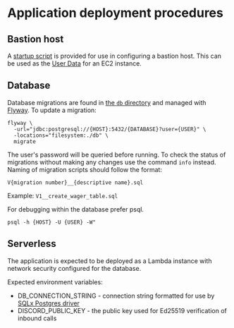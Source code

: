 # Application deployment procedures

## Bastion host
A [startup script](bastion_install.sh) is provided for use in configuring a bastion host. This can be used as the 
[User Data](https://docs.aws.amazon.com/AWSEC2/latest/UserGuide/user-data.html?icmpid=docs_ec2_console) 
for an EC2 instance.

## Database

Database migrations are found in [the `db` directory](../db) and managed with [Flyway](https://flywaydb.org/).
To update a migration:
```shell
flyway \
  -url="jdbc:postgresql://{HOST}:5432/{DATABASE}?user={USER}" \
  -locations="filesystem:./db" \
  migrate
```
The user's password will be queried before running.
To check the status of migrations without making any changes use the command `info` instead.
Naming of migration scripts should follow the format:

`V{migration number}__{descriptive name}.sql`

Example: `V1__create_wager_table.sql`

For debugging within the database prefer psql.
```shell
psql -h {HOST} -U {USER} -W"
```

## Serverless
The application is expected to be deployed as a Lambda instance with network security configured for the database.

Expected environment variables:
- DB_CONNECTION_STRING - connection string formatted for use by [SQLx Postgres driver](https://github.com/launchbadge/sqlx)
- DISCORD_PUBLIC_KEY - the public key used for Ed25519 verification of inbound calls